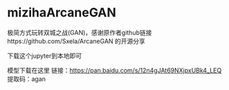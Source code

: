 # mizihaArcaneGAN
极简方式玩转双城之战(GAN)，感谢原作者github链接https://github.com/Sxela/ArcaneGAN 的开源分享

下载这个jupyter到本地即可

模型下载在这里
链接：https://pan.baidu.com/s/12n4gJAt69NXjpxUBk4_LEQ
提取码：agan
